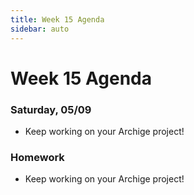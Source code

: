 ```yaml
---
title: Week 15 Agenda
sidebar: auto
---
```


# Week 15 Agenda


### Saturday, 05/09

- Keep working on your Archige project!



### Homework

- Keep working on your Archige project!